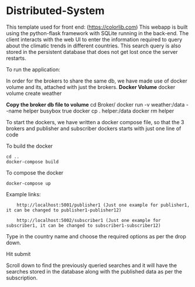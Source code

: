 # Distributed-System

This template used for front end: (https://colorlib.com)
This webapp is built using the python-flask framework with SQLite running in the back-end. 
The client interacts with the web UI to enter the information required to query about the climatic trends in different countries. 
This search query is also stored in the persistent database that does not get lost once the server restarts.

To run the application:

In order for the brokers to share the same db, we have made use of docker volume and its, attached with just the brokers.
**Docker Volume**
    docker volume create weather

**Copy the broker db file to volume**
    cd Broker/
    docker run -v weather:/data --name helper busybox true
    docker cp . helper:/data
    docker rm helper

To start the dockers, we have written a docker compose file, so that the 3 brokers and publisher and subscriber dockers starts with just one line of code


To build the docker

    cd ..
    docker-compose build

To compose the docker

    docker-compose up 

Example links:
        
        http://localhost:5001/publisher1 (Just one example for publisher1, it can be changed to publisher1-publisher12)
        
        http://localhost:5002/subscriber1 (Just one example for subscriber1, it can be changed to subscriber1-subscriber12)


Type in the country name and choose the required options as per the drop down.

Hit submit

Scroll down to find the previously queried searches and it will have the searches stored in the database along with the published data as per the subscription. 